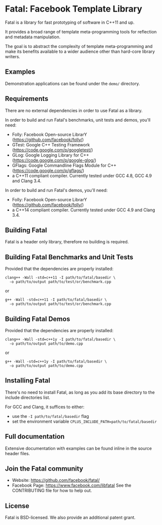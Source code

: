 # Fatal: Facebook Template Library
Fatal is a library for fast prototyping of software in C++11 and up.

It provides a broad range of template meta-programming tools for reflection and metadata manipulation.

The goal is to abstract the complexity of template meta-programming and make its benefits available to a wider audience
other than hard-core library writers.

## Examples
Demonstration applications can be found under the `demo/` directory.

## Requirements
There are no external dependencies in order to use Fatal as a library.

In order to build and run Fatal's benchmarks, unit tests and demos, you'll need:

- Folly: Facebook Open-source LibrarY (https://github.com/facebook/folly/)
- GTest: Google C++ Testing Framework (https://code.google.com/p/googletest/)
- GLog: Google Logging Library for C++ (https://code.google.com/p/google-glog/)
- GFlags: Google Commandline Flags Module for C++ (https://code.google.com/p/gflags/)
- a C++11 compliant compiler. Currently tested under GCC 4.8, GCC 4.9 and Clang 3.4.

In order to build and run Fatal's demos, you'll need:
- Folly: Facebook Open-source LibrarY (https://github.com/facebook/folly/)
- a C++14 compliant compiler. Currently tested under GCC 4.9 and Clang 3.4.

## Building Fatal
Fatal is a header only library, therefore no building is required.

## Building Fatal Benchmarks and Unit Tests
Provided that the dependencies are properly installed:

```
clang++ -Wall -std=c++11 -I path/to/fatal/basedir \
  -o path/to/output path/to/test/or/benchmark.cpp
```

or

```
g++ -Wall -std=c++11 -I path/to/fatal/basedir \
  -o path/to/output path/to/test/or/benchmark.cpp
```

## Building Fatal Demos
Provided that the dependencies are properly installed:

```
clang++ -Wall -std=c++1y -I path/to/fatal/basedir \
  -o path/to/output path/to/demo.cpp
```

or

```
g++ -Wall -std=c++1y -I path/to/fatal/basedir \
  -o path/to/output path/to/demo.cpp
```

## Installing Fatal
There's no need to install Fatal, as long as you add its base directory to the include directories list.

For GCC and Clang, it suffices to either:
- use the `-I path/to/fatal/basedir` flag
- set the environment variable `CPLUS_INCLUDE_PATH=path/to/fatal/basedir`

## Full documentation
Extensive documentation with examples can be found inline in the source header files.

## Join the Fatal community
- Website: https://github.com/facebook/fatal/
- Facebook Page: https://www.facebook.com/libfatal
See the CONTRIBUTING file for how to help out.

## License
Fatal is BSD-licensed. We also provide an additional patent grant.
